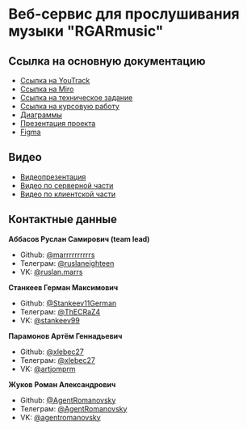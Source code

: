 # Веб-сервис для прослушивания музыки "RGARmusic"

## Ссылка на основную документацию
* [Ссылка на YouTrack](https://rgarmusic.youtrack.cloud/agiles/141-3/current)
* [Ссылка на Miro](https://miro.com/app/board/uXjVMdLLDW0=/)
* [Ссылка на техническое задание](https://github.com/xlebec27/RGARMusic/blob/main/documentation/RGAR%20Music%20-%20%D0%A2%D0%B5%D1%85%D0%BD%D0%B8%D1%87%D0%B5%D1%81%D0%BA%D0%BE%D0%B5%20%D0%B7%D0%B0%D0%B4%D0%B0%D0%BD%D0%B8%D0%B5.pdf)
* [Ссылка на курсовую работу](https://github.com/xlebec27/RGARMusic/blob/main/documentation/RGAR%20Music%20-%20%D0%9A%D1%83%D1%80%D1%81%D0%BE%D0%B2%D0%B0%D1%8F%20%D1%80%D0%B0%D0%B1%D0%BE%D1%82%D0%B0.pdf)
* [Диаграммы](https://github.com/xlebec27/RGARMusic/tree/main/docs/diagrams)
* [Презентация проекта](https://youtu.be/MdEdVXsQTWA)
* [Figma](https://www.figma.com/file/Jn7LazBfpWcCsDmrTICq29/Untitled?node-id=6:6&t=ki3V1joEp7UazaI6-1)
## Видео
* [Видеопрезентация](https://youtu.be/k6KyaV06AgI)
* [Видео по серверной части](https://drive.google.com/file/d/1ZQnbRAAQNsVivtYjVF-gmliZ_ZGN5niv/view?usp=sharing)
* [Видео по клиентской части](https://drive.google.com/file/d/1LFycO-DAOyXghalkzWokY9aoRh1uOw6M/view?usp=sharing)

## Контактные данные

**Аббасов Руслан Самирович (team lead)**
* Github: [@marrrrrrrrrrs](https://github.com/marrrrrrrrrrs)
* Телеграм: [@ruslaneighteen](https://t.me/ruslaneighteen)
* VK: [@ruslan.marrs](https://vk.com/ruslan.marrs)

**Станкеев Герман Максимович**
* Github: [@Stankeev11German](https://github.com/Stankeev11German)
* Телеграм: [@ThECRaZ4](https://t.me/ThECRaZ4)
* VK: [@stankeev99](https://vk.com/stankeev99)

**Парамонов Артём Геннадьевич**
* Github: [@xlebec27](https://github.com/xlebec27)
* Телеграм: [@xlebec27](https://t.me/xlebec27)
* VK: [@artjomprm](https://vk.com/artjomprm)

**Жуков Роман Александрович**
* Github: [@AgentRomanovsky](https://github.com/AgentRomanovsky)
* Телеграм: [@AgentRomanovsky](https://t.me/AgentRomanovsky)
* VK: [@agentromanovsky](https://vk.com/agentromanovsky)



